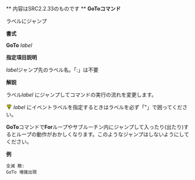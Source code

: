 ** 内容はSRC2.2.33のものです **
**GoToコマンド**

ラベルにジャンプ

**書式**

**GoTo** *label*

**指定項目説明**

*label*ジャンプ先のラベル名。「:」は不要

**解説**

ラベル*label* にジャンプしてコマンドの実行の流れを変更します。

![](../images/bm0.gif) *label* にイベントラベルを指定するときはラベルを必ず「"」で囲ってください。

**GoTo**コマンドで**For**ループやサブルーチン内にジャンプして入ったり(出たり)するとループの動作がおかしくなります。このようなジャンプはしないようにしてください。

**例**
```sh
全滅 敵:
GoTo 増援出現
```

